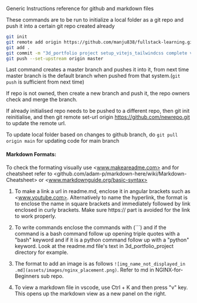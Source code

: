 Generic Instructions reference for github and markdown files

These commands are to be run to initialize a local folder as a git repo and push it into a certain git repo created already
```bash
git init
git remote add origin https://github.com/manju838/fullstack-learning.git
git add .
git commit -m "3d_portfolio project setup_vitejs_tailwindcss complete video_20:47min"
git push --set-upstream origin master
```
Last command creates a master branch and pushes it into it, from next time master branch is the default branch when pushed from that system.(```git push``` is sufficient from next time)

If repo is not owned, then create a new branch and push it, the repo owners check and merge the branch.

If already initialised repo needs to be pushed to a different repo, then git init reinitialise, and then git remote set-url origin https://github.com/newrepo.git to update the remote url.

To update local folder based on changes to github branch, do ```git pull origin main``` for updating code for main branch



#### Markdown Formats:

To check the formating visually use <www.makeareadme.com> and for cheatsheet refer to <github.com/adam-p/markdown-here/wiki/Markdown-Cheatsheet> or <www.markdownguide.org/basic-syntax>

1) To make a link a url in readme.md, enclose it in angular brackets such as <www.youtube.com>. Alternatively to name the hyperlink, the format is to enclose the name in square brackets and immediately followed by link enclosed in curly brackets. Make sure https:// part is avoided for the link to work properly.

2) To write commands enclose the commands with (```) and if the command is a bash command follow up opening triple quotes with a "bash" keyword and if it is a python command follow up with a "python" keyword. Look at the readme.md file's text in 3d_portfolio_project directory for example.

3) The format to add an image is as follows ```![img_name_not_displayed_in .md](assets/images/nginx_placement.png)```. Refer to md in NGINX-for-Beginners sub repo.

4) To view a markdown file in vscode, use Ctrl + K and then press "v" key. This opens up the markdown view as a new panel on the right.